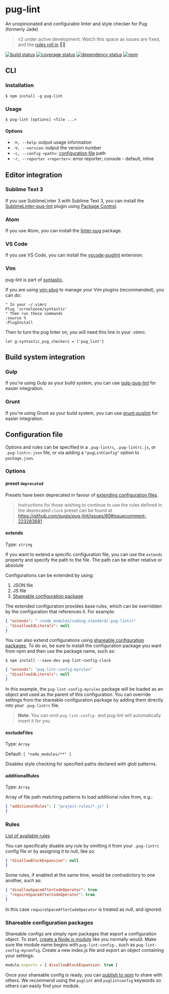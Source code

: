# pug-lint

An unopinionated and configurable linter and style checker for Pug (formerly Jade)

> v2 under active development. Watch this space as issues are fixed, and the [rules roll in](https://github.com/pugjs/pug-lint/issues/3) :rainbow::rabbit:

[![build status](https://img.shields.io/travis/pugjs/pug-lint/master.svg)](https://travis-ci.org/pugjs/pug-lint)
[![coverage status](https://img.shields.io/coveralls/pugjs/pug-lint/master.svg)](https://coveralls.io/github/pugjs/pug-lint)
[![dependency status](https://img.shields.io/david/pugjs/pug-lint.svg)](https://david-dm.org/pugjs/pug-lint)
[![npm](https://img.shields.io/npm/v/pug-lint.svg)](https://www.npmjs.com/package/pug-lint)

## CLI

### Installation

```shell
$ npm install -g pug-lint
```

### Usage

```shell
$ pug-lint [options] <file ...>
```

#### Options

* `-h, --help`: output usage information
* `-V, --version`: output the version number
* `-c, --config <path>`: [configuration file](#configuration-file) path
* `-r, --reporter <reporter>`: error reporter; console - default, inline

## Editor integration

### Sublime Text 3

If you use SublimeLinter 3 with Sublime Text 3, you can install the
[SublimeLinter-pug-lint](https://github.com/benedfit/SublimeLinter-contrib-pug-lint)
plugin using [Package Control](https://packagecontrol.io/).

### Atom

If you use Atom, you can install the [linter-pug](https://atom.io/packages/linter-pug) package.

### VS Code

If you use VS Code, you can install the [vscode-puglint](https://marketplace.visualstudio.com/items?itemName=mrmlnc.vscode-puglint) extension.

### Vim

pug-lint is part of [syntastic](https://github.com/scrooloose/syntastic).

If you are using [vim-plug](https://github.com/junegunn/vim-plug) to manage your
Vim plugins (recommended), you can do:

```
" In your ~/.vimrc
Plug 'scrooloose/syntastic'
" Then run these commands
:source %
:PlugInstall
```

Then to turn the pug linter on, you will need this line in your .vimrc.

```
let g:syntastic_pug_checkers = ['pug_lint']
```

## Build system integration

### Gulp

If you're using Gulp as your build system, you can use [gulp-pug-lint](https://github.com/emartech/gulp-pug-lint) for easier integration.

### Grunt

If you're using Grunt as your build system, you can use [grunt-puglint](https://github.com/mrmlnc/grunt-puglint) for easier integration.

## Configuration file

Options and rules can be specified in a `.pug-lintrc`, `.pug-lintrc.js`, or `.pug-lintrc.json` file, or via adding a `"pugLintConfig"` option to `package.json`.

### Options

#### preset `deprecated`

Presets have been deprecated in favour of [extending configuration files](#extends).

> Instructions for those wishing to continue to use the rules defined in the deprecated `clock` preset can be found at https://github.com/pugjs/pug-lint/issues/80#issuecomment-223283681

#### extends

Type: `string`

If you want to extend a specific configuration file, you can use the `extends` property and specify the path to the file. The path can be either relative or absolute

Configurations can be extended by using:

1. JSON file
2. JS file
3. [Shareable configuration package](#shareable-configuration-packages)

The extended configuration provides base rules, which can be overridden by the configuration that references it. For example:

```json
{ "extends": "./node_modules/coding-standard/.pug-lintrc"
, "disallowIdLiterals": null
}
```

You can also extend configurations using [shareable configuration packages](#shareable-configuration-packages). To do so, be sure to install the configuration package you want from npm and then use the package name, such as:

```shell
$ npm install --save-dev pug-lint-config-clock
```

```json
{ "extends": "pug-lint-config-myrules"
, "disallowIdLiterals": null
}
```

In this example, the `pug-lint-config-myrules` package will be loaded as an object and used as the parent of this configuration. You can override settings from the shareable configuration package by adding them directly into your `.pug-lintrc` file.

> **Note**: You can omit `pug-lint-config-` and pug-lint will automatically insert it for you

#### excludeFiles

Type: `Array`

Default: `[ "node_modules/**" ]`

Disables style checking for specified paths declared with glob patterns.

#### additionalRules

Type: `Array`

Array of file path matching patterns to load additional rules from, e.g.:

```json
{ "additionalRules": [ "project-rules/*.js" ]
}
```

### Rules

[List of available rules](docs/rules.md)

You can specifically disable any rule by omitting it from your `.pug-lintrc` config file or by assigning it to null, like so:

```json
{ "disallowBlockExpansion": null
}
```

Some rules, if enabled at the same time, would be contradictory to one another, such as:

```json
{ "disallowSpaceAfterCodeOperator": true
, "requireSpaceAfterCodeOperator": true
}
```

In this case `requireSpaceAfterCodeOperator` is treated as null, and ignored.

### Shareable configuration packages

Shareable configs are simply npm packages that export a configuration object. To start, [create a Node.js module](https://docs.npmjs.com/getting-started/creating-node-modules) like you normally would. Make sure the module name begins with `pug-lint-config-`, such as `pug-lint-config-myconfig`. Create a new index.js file and export an object containing your settings:

```js
module.exports = { disallowBlockExpansion: true }
```

Once your shareable config is ready, you can [publish to npm](https://docs.npmjs.com/getting-started/publishing-npm-packages) to share with others. We recommend using the `puglint` and `puglintconfig` keywords so others can easily find your module.
